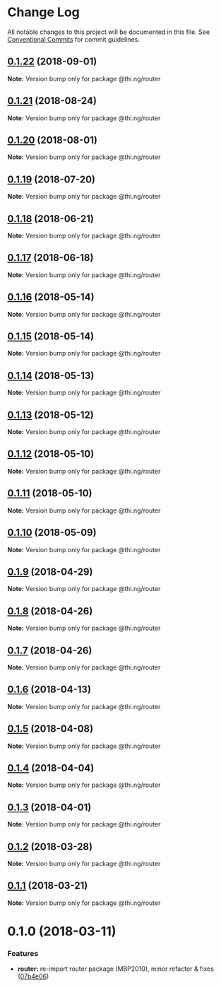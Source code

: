 # Change Log

All notable changes to this project will be documented in this file.
See [Conventional Commits](https://conventionalcommits.org) for commit guidelines.

<a name="0.1.22"></a>
## [0.1.22](https://github.com/thi-ng/umbrella/compare/@thi.ng/router@0.1.21...@thi.ng/router@0.1.22) (2018-09-01)




**Note:** Version bump only for package @thi.ng/router

<a name="0.1.21"></a>
## [0.1.21](https://github.com/thi-ng/umbrella/compare/@thi.ng/router@0.1.20...@thi.ng/router@0.1.21) (2018-08-24)




**Note:** Version bump only for package @thi.ng/router

<a name="0.1.20"></a>
## [0.1.20](https://github.com/thi-ng/umbrella/compare/@thi.ng/router@0.1.19...@thi.ng/router@0.1.20) (2018-08-01)




**Note:** Version bump only for package @thi.ng/router

<a name="0.1.19"></a>
## [0.1.19](https://github.com/thi-ng/umbrella/compare/@thi.ng/router@0.1.18...@thi.ng/router@0.1.19) (2018-07-20)




**Note:** Version bump only for package @thi.ng/router

<a name="0.1.18"></a>
## [0.1.18](https://github.com/thi-ng/umbrella/compare/@thi.ng/router@0.1.17...@thi.ng/router@0.1.18) (2018-06-21)




**Note:** Version bump only for package @thi.ng/router

<a name="0.1.17"></a>
## [0.1.17](https://github.com/thi-ng/umbrella/compare/@thi.ng/router@0.1.16...@thi.ng/router@0.1.17) (2018-06-18)




**Note:** Version bump only for package @thi.ng/router

<a name="0.1.16"></a>
## [0.1.16](https://github.com/thi-ng/umbrella/compare/@thi.ng/router@0.1.15...@thi.ng/router@0.1.16) (2018-05-14)




**Note:** Version bump only for package @thi.ng/router

<a name="0.1.15"></a>
## [0.1.15](https://github.com/thi-ng/umbrella/compare/@thi.ng/router@0.1.14...@thi.ng/router@0.1.15) (2018-05-14)




**Note:** Version bump only for package @thi.ng/router

<a name="0.1.14"></a>
## [0.1.14](https://github.com/thi-ng/umbrella/compare/@thi.ng/router@0.1.13...@thi.ng/router@0.1.14) (2018-05-13)




**Note:** Version bump only for package @thi.ng/router

<a name="0.1.13"></a>
## [0.1.13](https://github.com/thi-ng/umbrella/compare/@thi.ng/router@0.1.12...@thi.ng/router@0.1.13) (2018-05-12)




**Note:** Version bump only for package @thi.ng/router

<a name="0.1.12"></a>
## [0.1.12](https://github.com/thi-ng/umbrella/compare/@thi.ng/router@0.1.11...@thi.ng/router@0.1.12) (2018-05-10)




**Note:** Version bump only for package @thi.ng/router

<a name="0.1.11"></a>
## [0.1.11](https://github.com/thi-ng/umbrella/compare/@thi.ng/router@0.1.10...@thi.ng/router@0.1.11) (2018-05-10)




**Note:** Version bump only for package @thi.ng/router

<a name="0.1.10"></a>
## [0.1.10](https://github.com/thi-ng/umbrella/compare/@thi.ng/router@0.1.9...@thi.ng/router@0.1.10) (2018-05-09)




**Note:** Version bump only for package @thi.ng/router

<a name="0.1.9"></a>
## [0.1.9](https://github.com/thi-ng/umbrella/compare/@thi.ng/router@0.1.8...@thi.ng/router@0.1.9) (2018-04-29)




**Note:** Version bump only for package @thi.ng/router

<a name="0.1.8"></a>
## [0.1.8](https://github.com/thi-ng/umbrella/compare/@thi.ng/router@0.1.7...@thi.ng/router@0.1.8) (2018-04-26)




**Note:** Version bump only for package @thi.ng/router

<a name="0.1.7"></a>
## [0.1.7](https://github.com/thi-ng/umbrella/compare/@thi.ng/router@0.1.6...@thi.ng/router@0.1.7) (2018-04-26)




**Note:** Version bump only for package @thi.ng/router

<a name="0.1.6"></a>
## [0.1.6](https://github.com/thi-ng/umbrella/compare/@thi.ng/router@0.1.5...@thi.ng/router@0.1.6) (2018-04-13)




**Note:** Version bump only for package @thi.ng/router

<a name="0.1.5"></a>
## [0.1.5](https://github.com/thi-ng/umbrella/compare/@thi.ng/router@0.1.4...@thi.ng/router@0.1.5) (2018-04-08)




**Note:** Version bump only for package @thi.ng/router

<a name="0.1.4"></a>
## [0.1.4](https://github.com/thi-ng/umbrella/compare/@thi.ng/router@0.1.3...@thi.ng/router@0.1.4) (2018-04-04)




**Note:** Version bump only for package @thi.ng/router

<a name="0.1.3"></a>
## [0.1.3](https://github.com/thi-ng/umbrella/compare/@thi.ng/router@0.1.2...@thi.ng/router@0.1.3) (2018-04-01)




**Note:** Version bump only for package @thi.ng/router

<a name="0.1.2"></a>
## [0.1.2](https://github.com/thi-ng/umbrella/compare/@thi.ng/router@0.1.1...@thi.ng/router@0.1.2) (2018-03-28)




**Note:** Version bump only for package @thi.ng/router

<a name="0.1.1"></a>
## [0.1.1](https://github.com/thi-ng/umbrella/compare/@thi.ng/router@0.1.0...@thi.ng/router@0.1.1) (2018-03-21)




**Note:** Version bump only for package @thi.ng/router

<a name="0.1.0"></a>
# 0.1.0 (2018-03-11)


### Features

* **router:** re-import router package (MBP2010), minor refactor & fixes ([07b4e06](https://github.com/thi-ng/umbrella/commit/07b4e06))
